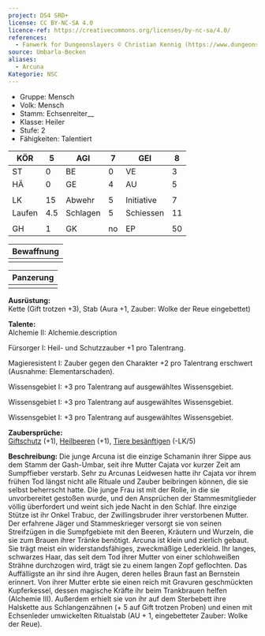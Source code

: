 ```yaml
---
project: DS4 SRD+
license: CC BY-NC-SA 4.0
licence-ref: https://creativecommons.org/licenses/by-nc-sa/4.0/
references:
  - Fanwerk for Dungeonslayers © Christian Kennig (https://www.dungeonslayers.net/)
source: Umbarla-Becken
aliases:
  - Arcuna
Kategorie: NSC
---
```


- Gruppe: Mensch  
- Volk: Mensch  
- Stamm: Echsenreiter__
- Klasse: Heiler  
- Stufe: 2  
- Fähigkeiten: Talentiert  


| KÖR | 5 | AGI | 7 | GEI | 8 |
| --- | --- | --- | --- | --- | --- |
| ST | 0 | BE | 0 | VE | 3 |
| HÄ | 0 | GE | 4 | AU | 5 |
|  |  |  |  |  |  |
| LK | 15 | Abwehr | 5 | Initiative | 7 |
| Laufen | 4.5 | Schlagen | 5 | Schiessen | 11 |
|  |  |  |  |  |  |
| GH | 1 | GK | no | EP | 50 |

| Bewaffnung |
| ---------- |
|            |

| Panzerung |
| --- |
|  |


**Ausrüstung:**  
Kette (Gift trotzen +3), Stab (Aura +1, Zauber: Wolke der Reue eingebettet)

**Talente:**  
Alchemie II: Alchemie.description

Fürsorger I: Heil- und Schutzzauber +1 pro Talentrang.

Magieresistent I: Zauber gegen den Charakter +2 pro Talentrang erschwert (Ausnahme: Elementarschaden).

Wissensgebiet I: +3 pro Talentrang auf ausgewähltes Wissensgebiet.

Wissensgebiet I: +3 pro Talentrang auf ausgewähltes Wissensgebiet.

Wissensgebiet I: +3 pro Talentrang auf ausgewähltes Wissensgebiet.


**Zaubersprüche:**  
[Giftschutz](/grw/zauber/giftschutz.md) (+1), [Heilbeeren](/grw/zauber/heilbeeren.md) (+1), [Tiere besänftigen](/grw/zauber/tiere-besaenftigen.md) (-LK/5)

**Beschreibung:** 
Die junge Arcuna ist die einzige Schamanin ihrer Sippe aus dem Stamm der Gash-Umbar, seit ihre Mutter Cajata vor kurzer Zeit am Sumpffieber verstarb. Sehr zu Arcunas Leidwesen hatte ihr Cajata vor ihrem frühen Tod längst nicht alle Rituale und Zauber beibringen können, die sie selbst beherrscht hatte. Die junge Frau ist mit der Rolle, in die sie unvorbereitet gestoßen wurde, und den Ansprüchen der Stammesmitglieder völlig überfordert und weint sich jede Nacht in den Schlaf. Ihre einzige Stütze ist ihr Onkel Trabuc, der Zwillingsbruder ihrer verstorbenen Mutter. Der erfahrene Jäger und Stammeskrieger versorgt sie von seinen Streifzügen in die Sumpfgebiete mit den Beeren, Kräutern und Wurzeln, die sie zum Brauen ihrer Tränke benötigt.   Arcuna ist klein und zierlich gebaut. Sie trägt meist ein widerstandsfähiges, zweckmäßige Lederkleid. Ihr langes, schwarzes Haar, das seit dem Tod ihrer Mutter von einer schlohweißen Strähne durchzogen wird, trägt sie zu einem langen Zopf geflochten. Das Auffälligste an ihr sind ihre Augen, deren helles Braun fast an Bernstein erinnert. Von ihrer Mutter erbte sie einen reich mit Gravuren geschmückten Kupferkessel, dessen magische Kräfte ihr beim Trankbrauen helfen (Alchemie III). Außerdem erhielt sie von ihr auf dem Sterbebett ihre Halskette aus Schlangenzähnen (+ 5 auf Gift trotzen Proben) und einen mit Echsenleder umwickelten Ritualstab (AU + 1, eingebetteter Zauber: Wolke der Reue). 
